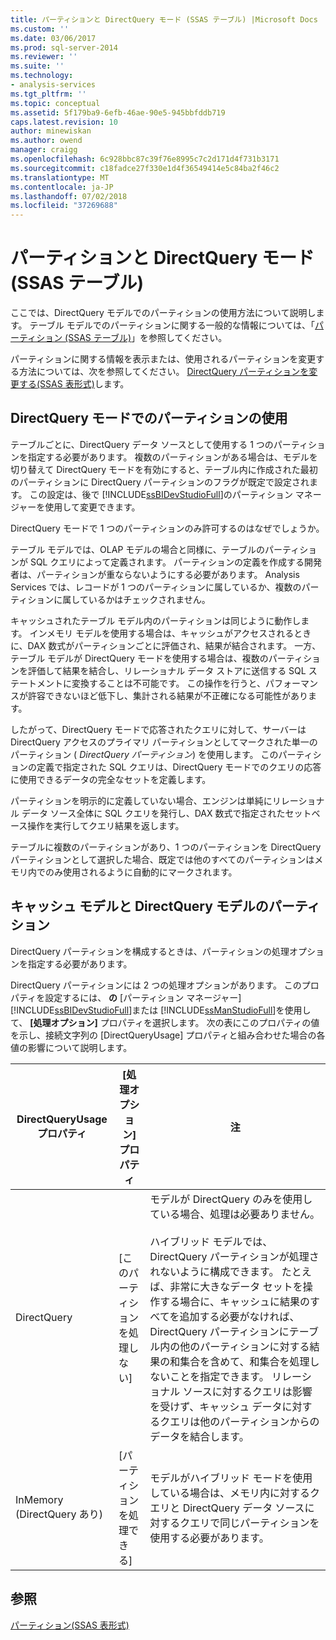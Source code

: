 ```yaml
---
title: パーティションと DirectQuery モード (SSAS テーブル) |Microsoft Docs
ms.custom: ''
ms.date: 03/06/2017
ms.prod: sql-server-2014
ms.reviewer: ''
ms.suite: ''
ms.technology:
- analysis-services
ms.tgt_pltfrm: ''
ms.topic: conceptual
ms.assetid: 5f179ba9-6efb-46ae-90e5-945bbfddb719
caps.latest.revision: 10
author: minewiskan
ms.author: owend
manager: craigg
ms.openlocfilehash: 6c928bbc87c39f76e8995c7c2d171d4f731b3171
ms.sourcegitcommit: c18fadce27f330e1d4f36549414e5c84ba2f46c2
ms.translationtype: MT
ms.contentlocale: ja-JP
ms.lasthandoff: 07/02/2018
ms.locfileid: "37269688"
---
```

# <a name="partitions-and-directquery-mode-ssas-tabular"></a>パーティションと DirectQuery モード (SSAS テーブル)
  ここでは、DirectQuery モデルでのパーティションの使用方法について説明します。 テーブル モデルでのパーティションに関する一般的な情報については、「[パーティション (SSAS テーブル)](partitions-ssas-tabular.md)」を参照してください。  
  
 パーティションに関する情報を表示または、使用されるパーティションを変更する方法については、次を参照してください。 [DirectQuery パーティションを変更する&#40;SSAS 表形式&#41;](../change-the-directquery-partition-ssas-tabular.md)します。  
  
## <a name="using-partitions-in-directquery-mode"></a>DirectQuery モードでのパーティションの使用  
 テーブルごとに、DirectQuery データ ソースとして使用する 1 つのパーティションを指定する必要があります。  複数のパーティションがある場合は、モデルを切り替えて DirectQuery モードを有効にすると、テーブル内に作成された最初のパーティションに DirectQuery パーティションのフラグが既定で設定されます。 この設定は、後で [!INCLUDE[ssBIDevStudioFull](../../includes/ssbidevstudiofull-md.md)]のパーティション マネージャーを使用して変更できます。  
  
 DirectQuery モードで 1 つのパーティションのみ許可するのはなぜでしょうか。  
  
 テーブル モデルでは、OLAP モデルの場合と同様に、テーブルのパーティションが SQL クエリによって定義されます。 パーティションの定義を作成する開発者は、パーティションが重ならないようにする必要があります。 Analysis Services では、レコードが 1 つのパーティションに属しているか、複数のパーティションに属しているかはチェックされません。  
  
 キャッシュされたテーブル モデル内のパーティションは同じように動作します。 インメモリ モデルを使用する場合は、キャッシュがアクセスされるときに、DAX 数式がパーティションごとに評価され、結果が結合されます。 一方、テーブル モデルが DirectQuery モードを使用する場合は、複数のパーティションを評価して結果を結合し、リレーショナル データ ストアに送信する SQL ステートメントに変換することは不可能です。 この操作を行うと、パフォーマンスが許容できないほど低下し、集計される結果が不正確になる可能性があります。  
  
 したがって、DirectQuery モードで応答されたクエリに対して、サーバーは DirectQuery アクセスのプライマリ パーティションとしてマークされた単一のパーティション ( *DirectQuery パーティション*) を使用します。  このパーティションの定義で指定された SQL クエリは、DirectQuery モードでのクエリの応答に使用できるデータの完全なセットを定義します。  
  
 パーティションを明示的に定義していない場合、エンジンは単純にリレーショナル データ ソース全体に SQL クエリを発行し、DAX 数式で指定されたセットベース操作を実行してクエリ結果を返します。  
  
 テーブルに複数のパーティションがあり、1 つのパーティションを DirectQuery パーティションとして選択した場合、既定では他のすべてのパーティションはメモリ内でのみ使用されるように自動的にマークされます。  
  
## <a name="partitions-in-cached-models-and-in-directquery-models"></a>キャッシュ モデルと DirectQuery モデルのパーティション  
 DirectQuery パーティションを構成するときは、パーティションの処理オプションを指定する必要があります。  
  
 DirectQuery パーティションには 2 つの処理オプションがあります。 このプロパティを設定するには、 **の** [パーティション マネージャー] [!INCLUDE[ssBIDevStudioFull](../../includes/ssbidevstudiofull-md.md)]または [!INCLUDE[ssManStudioFull](../../includes/ssmanstudiofull-md.md)]を使用して、 **[処理オプション]** プロパティを選択します。 次の表にこのプロパティの値を示し、接続文字列の [DirectQueryUsage] プロパティと組み合わせた場合の各値の影響について説明します。  
  
|**DirectQueryUsage**プロパティ|**[処理オプション]** プロパティ|注|  
|-----------------------------------|------------------------------------|-----------|  
|DirectQuery|[このパーティションを処理しない]|モデルが DirectQuery のみを使用している場合、処理は必要ありません。<br /><br /> ハイブリッド モデルでは、DirectQuery パーティションが処理されないように構成できます。 たとえば、非常に大きなデータ セットを操作する場合に、キャッシュに結果のすべてを追加する必要がなければ、DirectQuery パーティションにテーブル内の他のパーティションに対する結果の和集合を含めて、和集合を処理しないことを指定できます。 リレーショナル ソースに対するクエリは影響を受けず、キャッシュ データに対するクエリは他のパーティションからのデータを結合します。|  
|InMemory (DirectQuery あり)|[パーティションを処理できる]|モデルがハイブリッド モードを使用している場合は、メモリ内に対するクエリと DirectQuery データ ソースに対するクエリで同じパーティションを使用する必要があります。|  
  
## <a name="see-also"></a>参照  
 [パーティション&#40;SSAS 表形式&#41;](partitions-ssas-tabular.md)  
  
  
